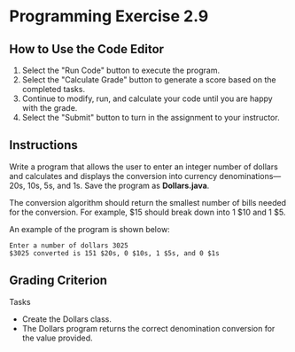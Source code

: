 # Programming Exercise 2.9

## How to Use the Code Editor

1. Select the "Run Code" button to execute the program.
2. Select the "Calculate Grade" button to generate a score based on the completed tasks.
3. Continue to modify, run, and calculate your code until you are happy with the grade.
4. Select the "Submit" button to turn in the assignment to your instructor.

## Instructions

Write a program that allows the user to enter an integer number of dollars and calculates and displays the conversion into currency denominations—20s, 10s, 5s, and 1s.
Save the program as **Dollars.java**.

The conversion algorithm should return the smallest number of bills needed for the conversion.
For example, $15 should break down into 1 $10 and 1 $5.

An example of the program is shown below:

```text
Enter a number of dollars 3025
$3025 converted is 151 $20s, 0 $10s, 1 $5s, and 0 $1s
```

## Grading Criterion

Tasks

- Create the Dollars class.
- The Dollars program returns the correct denomination conversion for the value provided.
